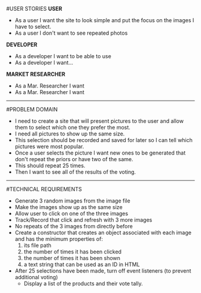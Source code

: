 #USER STORIES
**USER**
* As a user I want the site to look simple and put the focus on the images I have to select.
* As a user I don't want to see repeated photos

**DEVELOPER**
* As a developer I want to be able to use
* As a developer I want...

**MARKET RESEARCHER**
* As a Mar. Researcher I want
* As a Mar. Researcher I want
----------------------------------

#PROBLEM DOMAIN
* I need to create a site that will present pictures to the user and allow them to select which one they prefer the most.
* I need all pictures to show up the same size.
* This selection should be recorded and saved for later so I can tell which pictures were most popular.
* Once a user selects the picture I want new ones to be generated that don't repeat the priors or have two of the same.
* This should repeat 25 times.
* Then I want to see all of the results of the voting.
----------------------------------

#TECHNICAL REQUIREMENTS
* Generate 3 random images from the image file
* Make the images show up as the same size
* Allow user to click on one of the three images
* Track/Record that click and refresh with 3 more images
* No repeats of the 3 images from directly before
* Create a constructor that creates an object associated with each image and has the minimum properties of:
  1. its file path
  2. the number of times it has been clicked
  3. the number of times it has been shown
  4. a text string that can be used as an ID in HTML
* After 25 selections have been made, turn off event listeners (to prevent additional voting)
   * Display a list of the products and their vote tally.
